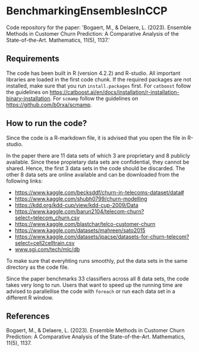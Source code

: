 # BenchmarkingEnsemblesInCCP

Code repository for the paper: 'Bogaert, M., & Delaere, L. (2023). Ensemble Methods in Customer Churn Prediction: A Comparative Analysis of the State-of-the-Art. Mathematics, 11(5), 1137.' 

## Requirements

The code has been built in R (version 4.2.2) and R-studio. All important libraries are loaded in the first code chunk. If the required packages are not installed, make sure that you run `install.packages` first. For `catboost` follow  the guidelines on https://catboost.ai/en/docs/installation/r-installation-binary-installation. For `scmamp` follow the guidelines on https://github.com/b0rxa/scmamp. 

## How to run the code? 

Since the code is a R-markdown file, it is advised that you open the file in R-studio. 

In the paper there are 11 data sets of which 3 are proprietary and 8 publicly available. Since these propietary data sets are confidential, they cannot be shared. Hence, the first 3 data sets in the code should be discarded. The other 8 data sets are online available and can be downloaded from the following links: 
* https://www.kaggle.com/becksddf/churn-in-telecoms-dataset/data# 
* https://www.kaggle.com/shubh0799/churn-modelling 
* https://kdd.org/kdd-cup/view/kdd-cup-2009/Data
* https://www.kaggle.com/barun2104/telecom-churn?select=telecom_churn.csv 
* https://www.kaggle.com/blastchar/telco-customer-churn 
* https://www.kaggle.com/datasets/mahreen/sato2015 
* https://www.kaggle.com/datasets/jpacse/datasets-for-churn-telecom?select=cell2celltrain.csv
* www.sgi.com/tech/mlc/db

To make sure that everyhting runs smoothly, put the data sets in the same directory as the code file. 

Since the paper benchmarks 33 classifiers across all 8 data sets, the code takes very long to run. Users that want to speed up the running time are advised to parallellise the code with `foreach` or run each data set in a different R window. 

## References

Bogaert, M., & Delaere, L. (2023). Ensemble Methods in Customer Churn Prediction: A Comparative Analysis of the State-of-the-Art. Mathematics, 11(5), 1137.

